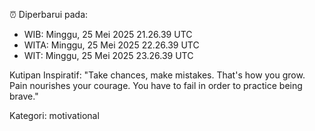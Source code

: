 ⏰ Diperbarui pada:
- WIB: Minggu, 25 Mei 2025 21.26.39 UTC
- WITA: Minggu, 25 Mei 2025 22.26.39 UTC
- WIT: Minggu, 25 Mei 2025 23.26.39 UTC

Kutipan Inspiratif:
"Take chances, make mistakes. That's how you grow. Pain nourishes your courage. You have to fail in order to practice being brave."


Kategori: motivational

